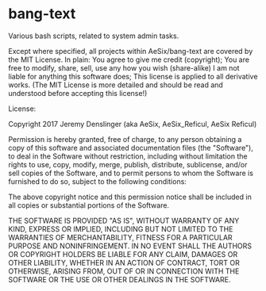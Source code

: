 # bang-text
Various bash scripts, related to system admin tasks. 

Except where specified, all projects within AeSix/bang-text are covered by the MIT License.
In plain:
 You agree to give me credit (copyright);
 You are free to modify, share, sell, use any how you wish (share-alike)
 I am not liable for anything this software does;
 This license is applied to all derivative works.
(The MIT License is more detailed and should be read and understood before accepting this license!)

License:

Copyright 2017 Jeremy Denslinger (aka AeSix, AeSix_Reficul, AeSix Reficul)

Permission is hereby granted, free of charge, to any person obtaining a copy of this software and associated documentation files (the "Software"), to deal in the Software without restriction, including without limitation the rights to use, copy, modify, merge, publish, distribute, sublicense, and/or sell copies of the Software, and to permit persons to whom the Software is furnished to do so, subject to the following conditions:

The above copyright notice and this permission notice shall be included in all copies or substantial portions of the Software.

THE SOFTWARE IS PROVIDED "AS IS", WITHOUT WARRANTY OF ANY KIND, EXPRESS OR IMPLIED, INCLUDING BUT NOT LIMITED TO THE WARRANTIES OF MERCHANTABILITY, FITNESS FOR A PARTICULAR PURPOSE AND NONINFRINGEMENT. IN NO EVENT SHALL THE AUTHORS OR COPYRIGHT HOLDERS BE LIABLE FOR ANY CLAIM, DAMAGES OR OTHER LIABILITY, WHETHER IN AN ACTION OF CONTRACT, TORT OR OTHERWISE, ARISING FROM, OUT OF OR IN CONNECTION WITH THE SOFTWARE OR THE USE OR OTHER DEALINGS IN THE SOFTWARE.
